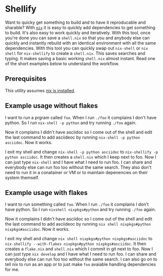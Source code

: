 # Shellify

Want to quicky get something to build and to have it reproducable and sharable? With [`nix`](https://nixos.org/manual/nix/stable/command-ref/nix-shell.html) it is easy to quickly add dependencies to get something to build. It's also easy to work quickly and iteratively. With this tool, once you're done you can save a `shell.nix` so that you and anybody else can quickly and instantly rebuild with an identical environment with all the same dependencies. With this tool you can quickly swap out `nix-shell` or `nix shell` for `nix-shellify` to create a `shell.nix`. This saves searches and typing. It makes saving a basic working `shell.nix` almost instant. Read one of the short examples below to understand the workflow.

## Prerequisites

This utility assumes [nix is installed](https://nixos.org/download.html).


## Example usage without flakes

I want to run a prgram called `foo`. When I run `./foo` it complains I don't have python. So I run `nix-shell -p python` and try running `./foo` again.

Now it complains I didn't have asciidoc so I come out of the shell and edit the last command to add asciideoc by running `nix-shell -p python asciidoc`. Now it works.

I exit my shell and change `nix-shell -p python asciidoc` to `nix-shellify -p python asciidoc`. It then creates a `shell.nix` which I keep next to foo. Now I can just type `nix-shell` and I have what I need to run foo. I can share and everybody else can run foo too without the same search. They also don't need to run it in a conatainer or VM or to maintain depenencies on their system themself. 

## Example usage with flakes

I want to run something called `foo`. When I run `./foo` it complains I don't have python. So I run `nixshell nixpkgs#python` and try running `./foo` again.

Now it complains I didn't have asciidoc so I come out of the shell and edit the last command to add asciideoc by running `nix shell nixpkgs#python nixpkgs#asciidoc`. Now it works.

I exit my shell and change `nix shell nixpkgs#python nixpkgs#asciidoc` to `nix-shellify --with-flakes nixpkgs#python nixpkgs#asciidoc`. It then creates a `flake.nix` and `shell.nix` which I commit in git next to foo. Now I can just type `nix develop` and I have what I need to run foo. I can share and everybody else can run foo too without the same search. I can also go on to tell nix to run as an app or to just make `foo` avaiable handling dependencies for me. 

